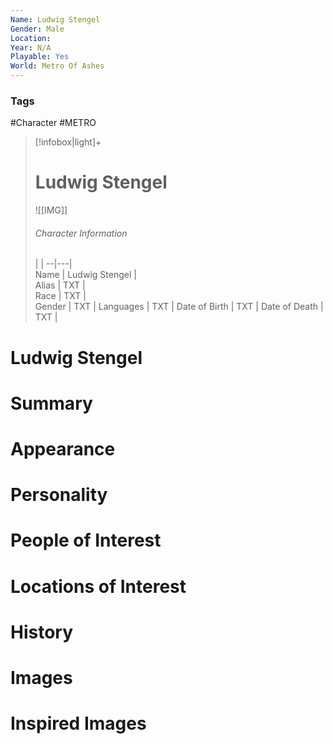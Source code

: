 ```yaml
---
Name: Ludwig Stengel
Gender: Male
Location: 
Year: N/A
Playable: Yes
World: Metro Of Ashes
---
```


### Tags
#Character #METRO 

> [!infobox|light]+  
> # Ludwig Stengel  
> ![[IMG]]  
> ###### Character Information
>  |   |
> --|---|  
> Name | Ludwig Stengel |  
> Alias | TXT |  
> Race | TXT |  
> Gender | TXT |
> Languages | TXT |
> Date of Birth | TXT |
> Date of Death | TXT |

# Ludwig Stengel

# Summary

# Appearance

# Personality

# People of Interest

# Locations of Interest

# History

# Images

# Inspired Images
